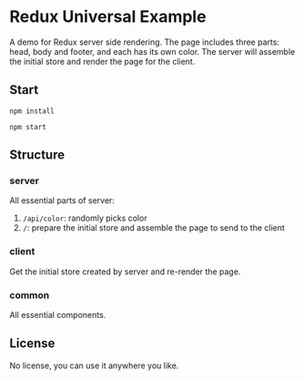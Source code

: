 # Redux Universal Example

A demo for Redux server side rendering. The page includes three parts: head, body and footer, and each has its own color. The server will assemble the initial store and render the page for the client.

## Start

	npm install
	
	npm start

## Structure

### server

All essential parts of server: 

1. `/api/color`: randomly picks color
2. `/`: prepare the initial store and assemble the page to send to the client

### client
Get the initial store created by server and re-render the page.

### common
All essential components.

## License

No license, you can use it anywhere you like.


